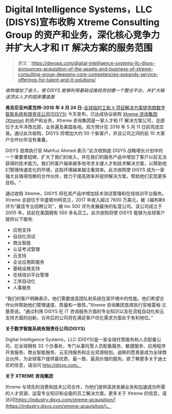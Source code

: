 # Digital Intelligence Systems，LLC (DISYS)宣布收购 Xtreme Consulting Group 的资产和业务，深化核心竞争力并扩大人才和 IT 解决方案的服务范围

> 原文：<https://devops.com/digital-intelligence-systems-llc-disys-announces-acquisition-of-the-assets-and-business-of-xtreme-consulting-group-deepens-core-competencies-expands-service-offerings-for-talent-and-it-solutions/>

*收购增加了收入，使 DISYS 能够利用基础设施投资创建一个整合平台，并扩大输送顶尖人才的国家覆盖面*

**弗吉尼亚州麦克林–2018 年 4 月 24 日**–[全球临时工和 it 项目解决方案提供商数字智能系统有限责任公司(DISYS)](https://www.disys.com/) 今天宣布，已达成协议收购 [Xtreme 咨询集团(Xtreme)](https://industry.disys.com/xtreme-acquisition/) 的资产和业务，Xtreme 咨询集团是一家人才和 IT 解决方案公司，总部位于太平洋西北部，业务遍及美国各地。双方预计在 2018 年 5 月 11 日前完成交易。通过此次收购，DISYS 将增加大约 50 个新客户，并且公司之间的前 10 大客户合作伙伴没有重叠。

DISYS 首席执行官 Mahfuz Ahmed 表示:“此次收购是 DISYS 战略增长计划中的一个重要里程碑，扩大了我们的收入，并在我们的服务产品中增加了客户以前无法获得的技术能力。我们的客户越来越多地寻求关键人才和技术解决方案，以帮助他们管理快速变化的环境，这些环境越来越注重效率。此次收购使 DISYS 成为一家强大且值得信赖的合作伙伴，致力于提高效率并提供解决方案，帮助他们实现更多目标。"

通过收购 Xtreme，DISYS 将在其产品中增加技术测试管理和在线培训平台服务。Xtreme 总部位于华盛顿州柯克兰，2017 年收入超过 7600 万美元，被《福布斯》评为“最佳专业招聘公司”，被 Inc 500 评为发展最快的私营公司。该公司成立于 2005 年，目前在美国拥有 550 多名员工。此次收购将使 DISYS 能够为全球客户提供以下服务:

*   应用支持
*   自动化测试
*   商业智能
*   认证考试管理
*   云支持
*   企业应用即服务
*   基础设施支持
*   在线培训平台管理
*   工序自动化
*   人事服务

“我们的客户明确表示，他们需要提高团队和系统在其环境中的性能。他们希望合作伙伴帮助他们管理速度、质量和一致性，”Xtreme 咨询集团首席执行官格雷格·兰基奇说。“通过利用 DISYS 在 IT 咨询服务方面的专业知识以及在流程自动化和云支持方面的创新，合并后的公司将在满足客户优化需求方面处于有利地位。”

**关于数字智能系统有限责任公司(DISYS)**

Digital Intelligence Systems，LLC (DISYS)是一家全球托管服务和人员配备公司，在全球拥有 33 个办事处，专门从事托管人员配备服务、敏捷服务、应用程序开发服务、商业智能服务、云支持服务和企业资源规划。迪斯的愿景是成为全球商业伙伴，为全球客户提供最优质、最一致、最具价值的服务。欲了解更多关于迪士尼的信息，请访问 http://disys.com。

**关于 XTREME 咨询集团**

Xtreme 与领先的消费和技术公司合作，为他们提供高效发展业务和加速成功所需的人才资源、运营专业知识和全面的员工解决方案。更多关于 Xtreme 的信息，请访问[https://industry.disys.com/xtreme-acquisition/](https://industry.disys.com/xtreme-acquisition/)。